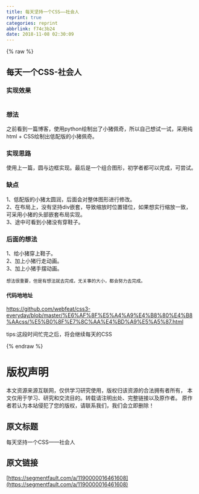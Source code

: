```yaml
---
title: 每天坚持一个CSS——社会人
reprint: true
categories: reprint
abbrlink: f74c3b24
date: 2018-11-08 02:30:09
---
```


{% raw %}
<h2 id="articleHeader0">&#x6BCF;&#x5929;&#x4E00;&#x4E2A;CSS-&#x793E;&#x4F1A;&#x4EBA;</h2><h3 id="articleHeader1">&#x5B9E;&#x73B0;&#x6548;&#x679C;</h3><p><span class="img-wrap"><img data-src="/img/remote/1460000016461611?w=667&amp;h=620" src="https://static.alili.tech/img/remote/1460000016461611?w=667&amp;h=620" alt="" title="" style="cursor:pointer;display:inline"></span></p><h3 id="articleHeader2">&#x60F3;&#x6CD5;</h3><p>&#x4E4B;&#x524D;&#x770B;&#x5230;&#x4E00;&#x7BC7;&#x535A;&#x5BA2;&#xFF0C;&#x4F7F;&#x7528;python&#x7ED8;&#x5236;&#x51FA;&#x4E86;&#x5C0F;&#x732A;&#x4F69;&#x5947;&#xFF0C;&#x6240;&#x4EE5;&#x81EA;&#x5DF1;&#x60F3;&#x8BD5;&#x4E00;&#x8BD5;&#xFF0C;&#x91C7;&#x7528;&#x7EAF;html + CSS&#x7ED8;&#x5236;&#x51FA;&#x4F4E;&#x914D;&#x7248;&#x7684;&#x5C0F;&#x732A;&#x4F69;&#x5947;&#x3002;</p><h3 id="articleHeader3">&#x5B9E;&#x73B0;&#x601D;&#x8DEF;</h3><p>&#x4F7F;&#x7528;&#x4E0A;&#x4E00;&#x7BC7;&#xFF0C;&#x5706;&#x4E0E;&#x8FB9;&#x6846;&#x5B9E;&#x73B0;&#x3002;&#x6700;&#x540E;&#x662F;&#x4E00;&#x4E2A;&#x7EC4;&#x5408;&#x56FE;&#x5F62;&#xFF0C;&#x521D;&#x5B66;&#x8005;&#x90FD;&#x53EF;&#x4EE5;&#x5B8C;&#x6210;&#xFF0C;&#x53EF;&#x5C1D;&#x8BD5;&#x3002;</p><h3 id="articleHeader4">&#x7F3A;&#x70B9;</h3><p>1&#x3001;&#x4F4E;&#x914D;&#x7248;&#x7684;&#x5C0F;&#x732A;&#x592A;&#x5706;&#x6DA6;&#xFF0C;&#x540E;&#x9762;&#x4F1A;&#x5BF9;&#x6574;&#x4F53;&#x56FE;&#x5F62;&#x8FDB;&#x884C;&#x4FEE;&#x6539;&#x3002;<br>2&#x3001;&#x5728;&#x5E03;&#x5C40;&#x4E0A;&#xFF0C;&#x6CA1;&#x6709;&#x575A;&#x6301;div&#x5D4C;&#x5957;&#xFF0C;&#x5BFC;&#x81F4;&#x7F29;&#x653E;&#x65F6;&#x4F4D;&#x7F6E;&#x9519;&#x4F4D;&#xFF0C;&#x5982;&#x679C;&#x60F3;&#x5B9E;&#x884C;&#x7F29;&#x653E;&#x4E00;&#x81F4;&#xFF0C;&#x53EF;&#x91C7;&#x7528;&#x5C0F;&#x732A;&#x7684;&#x5934;&#x90E8;&#x5D4C;&#x5957;&#x5E03;&#x5C40;&#x5B9E;&#x73B0;&#x3002;<br>3&#x3001;&#x9014;&#x4E2D;&#x53EF;&#x770B;&#x5230;&#x5C0F;&#x732A;&#x6CA1;&#x6709;&#x7A7F;&#x978B;&#x5B50;&#x3002;</p><h3 id="articleHeader5">&#x540E;&#x9762;&#x7684;&#x60F3;&#x6CD5;</h3><p>1&#x3001;&#x7ED9;&#x5C0F;&#x732A;&#x7A7F;&#x4E0A;&#x978B;&#x5B50;&#x3002;<br>2&#x3001;&#x52A0;&#x4E0A;&#x5C0F;&#x732A;&#x884C;&#x8D70;&#x52A8;&#x753B;&#x3002;<br>3&#x3001;&#x52A0;&#x4E0A;&#x5C0F;&#x732A;&#x624B;&#x6446;&#x52A8;&#x753B;&#x3002;</p><div class="widget-codetool" style="display:none"><div class="widget-codetool--inner"><span class="selectCode code-tool" data-toggle="tooltip" data-placement="top" title="" data-original-title="&#x5168;&#x9009;"></span> <span type="button" class="copyCode code-tool" data-toggle="tooltip" data-placement="top" data-clipboard-text="&#x60F3;&#x6CD5;&#x5F88;&#x91CD;&#x8981;&#xFF0C;&#x4F46;&#x662F;&#x6709;&#x60F3;&#x6CD5;&#x5C31;&#x53BB;&#x5B8C;&#x6210;&#xFF0C;&#x65E0;&#x5173;&#x4E8B;&#x7684;&#x5927;&#x5C0F;&#xFF0C;&#x90FD;&#x4F1A;&#x52AA;&#x529B;&#x53BB;&#x5B8C;&#x6210;&#x3002;
" title="" data-original-title="&#x590D;&#x5236;"></span> <span type="button" class="saveToNote code-tool" data-toggle="tooltip" data-placement="top" title="" data-original-title="&#x653E;&#x8FDB;&#x7B14;&#x8BB0;"></span></div></div><pre class="hljs"><code>&#x60F3;&#x6CD5;&#x5F88;&#x91CD;&#x8981;&#xFF0C;&#x4F46;&#x662F;&#x6709;&#x60F3;&#x6CD5;&#x5C31;&#x53BB;&#x5B8C;&#x6210;&#xFF0C;&#x65E0;&#x5173;&#x4E8B;&#x7684;&#x5927;&#x5C0F;&#xFF0C;&#x90FD;&#x4F1A;&#x52AA;&#x529B;&#x53BB;&#x5B8C;&#x6210;&#x3002;
</code></pre><h4>&#x4EE3;&#x7801;&#x5730;&#x5730;&#x5740;</h4><p><a href="https://github.com/webfeat/css3-everyday/blob/master/%E6%AF%8F%E5%A4%A9%E4%B8%80%E4%B8%AAcss/%E5%B0%8F%E7%8C%AA%E4%BD%A9%E5%A5%87.html" rel="nofollow noreferrer" target="_blank">https://github.com/webfeat/css3-everyday/blob/master/%E6%AF%8F%E5%A4%A9%E4%B8%80%E4%B8%AAcss/%E5%B0%8F%E7%8C%AA%E4%BD%A9%E5%A5%87.html</a></p><p>tips:&#x8FD9;&#x6BB5;&#x65F6;&#x95F4;&#x5FD9;&#x5B8C;&#x4E4B;&#x540E;&#xFF0C;&#x5C06;&#x4F1A;&#x7EE7;&#x7EED;&#x6BCF;&#x5929;&#x7684;CSS</p>
{% endraw %}

# 版权声明
本文资源来源互联网，仅供学习研究使用，版权归该资源的合法拥有者所有，
本文仅用于学习、研究和交流目的。转载请注明出处、完整链接以及原作者。
原作者若认为本站侵犯了您的版权，请联系我们，我们会立即删除！

## 原文标题
每天坚持一个CSS——社会人

## 原文链接
[https://segmentfault.com/a/1190000016461608](https://segmentfault.com/a/1190000016461608)

